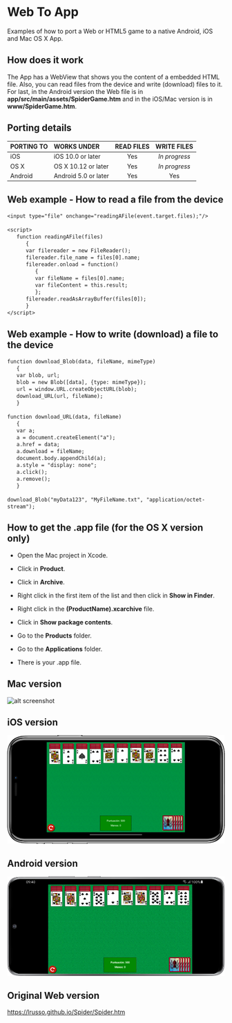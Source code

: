 # Web To App

Examples of how to port a Web or HTML5 game to a native Android, iOS and Mac OS X App.

## How does it work

The App has a WebView that shows you the content of a embedded HTML file. Also, you can read files from the device and write (download) files to it. For last, in the Android version the Web file is in **app/src/main/assets/SpiderGame.htm** and in the iOS/Mac version is in **www/SpiderGame.htm**.

## Porting details

| PORTING TO  | WORKS UNDER | READ FILES | WRITE FILES
| :------------ |:--------------- |:---------------: |:---------------:|
| iOS | iOS 10.0 or later | Yes | *In progress*
| OS X | OS X 10.12 or later | Yes | *In progress*
| Android | Android 5.0 or later | Yes | Yes

## Web example - How to read a file from the device

```
<input type="file" onchange="readingAFile(event.target.files);"/>

<script>
   function readingAFile(files)
      {
      var filereader = new FileReader();
      filereader.file_name = files[0].name;
      filereader.onload = function()
         {
         var fileName = files[0].name;
         var fileContent = this.result;
         };
      filereader.readAsArrayBuffer(files[0]);
      }
</script>
```

## Web example - How to write (download) a file to the device

```
function download_Blob(data, fileName, mimeType)
   {
   var blob, url;
   blob = new Blob([data], {type: mimeType});
   url = window.URL.createObjectURL(blob);
   download_URL(url, fileName);
   }

function download_URL(data, fileName)
   {
   var a;
   a = document.createElement("a");
   a.href = data;
   a.download = fileName;
   document.body.appendChild(a);
   a.style = "display: none";
   a.click();
   a.remove();
   }

download_Blob("myData123", "MyFileName.txt", "application/octet-stream");
```

## How to get the .app file (for the OS X version only)

* Open the Mac project in Xcode.

* Click in **Product**.

* Click in **Archive**.

* Right click in the first item of the list and then click in **Show in Finder**.

* Right click in the **(ProductName).xcarchive** file.

* Click in **Show package contents**.

* Go to the **Products** folder.

* Go to the **Applications** folder.

* There is your .app file.

## Mac version

![alt screenshot](https://raw.githubusercontent.com/lrusso/WebToApp/master/Screenshot1.png)

## iOS version

![alt screenshot](https://raw.githubusercontent.com/lrusso/WebToApp/master/Screenshot2.png)

## Android version

![alt screenshot](https://raw.githubusercontent.com/lrusso/WebToApp/master/Screenshot3.png)

## Original Web version

https://lrusso.github.io/Spider/Spider.htm
